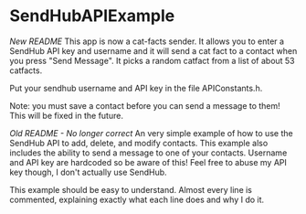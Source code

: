 SendHubAPIExample
=================

*New README*
This app is now a cat-facts sender.  It allows you to enter a SendHub API key and username and it will send a cat fact to a contact when you press "Send Message".  It picks a random catfact from a list of about 53 catfacts.

Put your sendhub username and API key in the file APIConstants.h.

Note: you must save a contact before you can send a message to them!  This will be fixed in the future.










*Old README - No longer correct*
An very simple example of how to use the SendHub API to add, delete, and modify contacts.  This example also includes the ability to send a message to one of your contacts.  Username and API key are hardcoded so be aware of this!  Feel free to abuse my API key though, I don't actually use SendHub.

This example should be easy to understand.  Almost every line is commented, explaining exactly what each line does and why I do it.
